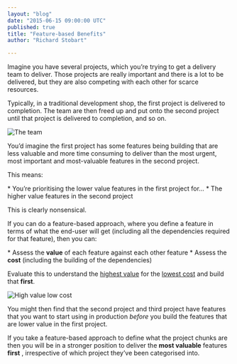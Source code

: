 ```yaml
---
layout: "blog"
date: "2015-06-15 09:00:00 UTC"
published: true
title: "Feature-based Benefits"
author: "Richard Stobart"

---
```


Imagine you have several projects, which you’re trying to get a delivery team to deliver. Those projects are really important and there is a lot to be delivered, but they are also competing with each other for scarce resources.  
  Typically, in a traditional development shop, the first project is delivered to completion. The team are then freed up and put onto the second project until that project is delivered to completion, and so on.

![The team](http://bit.ly/1QoKMMv)

  You’d imagine the first project has some features being building that are less valuable and more time consuming to deliver than the most urgent, most important and most-valuable features in the second project.  
  This means:  
  \* You’re prioritising the lower value features in the first project for… \* The higher value features in the second project  This is clearly nonsensical.  
  If you can do a feature-based approach, where you define a feature in terms of what the end-user will get (including all the dependencies required for that feature), then you can:  \* Assess the **value** of each feature against each other feature \* Assess the **cost** (including the building of the dependencies)  Evaluate this to understand the <u>highest value</u> for the <u>lowest cost</u> and build that **first**.  

![High value low cost](http://bit.ly/1RJsyaM)

   You might then find that the second project and third project have features that you want to start using in production _before_ you build the features that are lower value in the first project.  
  If you take a feature-based approach to define what the project chunks are then you will be in a stronger position to deliver the **most valuable** features **first** , irrespective of which project they’ve been categorised into.

